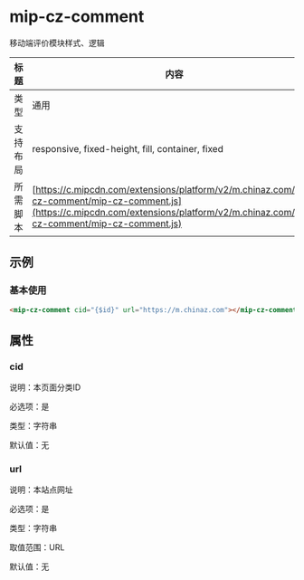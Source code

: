 # mip-cz-comment

移动端评价模块样式、逻辑

标题|内容
----|----
类型|通用
支持布局|responsive, fixed-height, fill, container, fixed
所需脚本| [https://c.mipcdn.com/extensions/platform/v2/m.chinaz.com/mip-cz-comment/mip-cz-comment.js](https://c.mipcdn.com/extensions/platform/v2/m.chinaz.com/mip-cz-comment/mip-cz-comment.js)

## 示例

### 基本使用

```html
<mip-cz-comment cid="{$id}" url="https://m.chinaz.com"></mip-cz-comment>
```

## 属性

### cid

说明：本页面分类ID

必选项：是

类型：字符串

默认值：无

### url

说明：本站点网址

必选项：是

类型：字符串

取值范围：URL

默认值：无